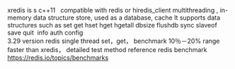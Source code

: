 xredis is s c++11   compatible with redis or hiredis_client multithreading  , in-memory data structure store, used as a database, cache  It supports data structures such as set get hset hget hgetall dbsize flushdb sync slaveof save quit  info auth config  
3.29 version redis single thread set，get， benchmark  10％－20% range faster than xredis， detailed test method reference redis benchmark https://redis.io/topics/benchmarks
